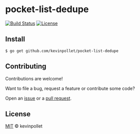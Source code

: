# pocket-list-dedupe

[![Build Status](https://github.com/kevinpollet/pocket-list-dedupe/workflows/Build/badge.svg)](https://github.com/kevinpollet/pocket-list-dedupe/actions)
[![License](https://img.shields.io/badge/license-MIT-blue.svg)](./LICENSE.md)

## Install

```shell
$ go get github.com/kevinpollet/pocket-list-dedupe
```

## Contributing

Contributions are welcome!

Want to file a bug, request a feature or contribute some code?

Open an [issue](https://github.com/kevinpollet/pocket-list-dedupe/issues/new) or a [pull request](https://github.com/kevinpollet/pocket-list-dedupe/pulls).

## License

[MIT](./LICENSE.md) © kevinpollet
